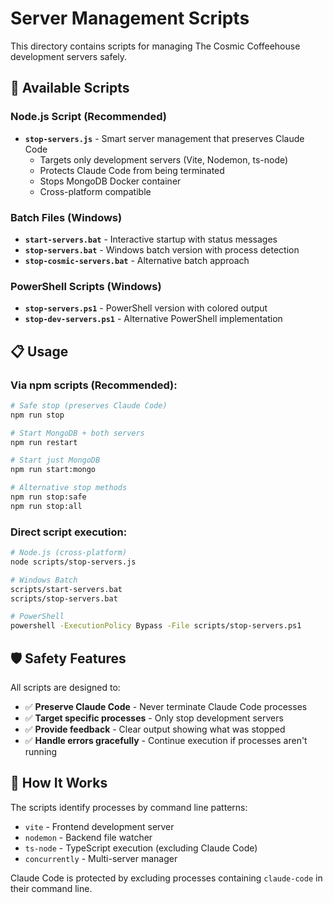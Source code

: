 # Server Management Scripts

This directory contains scripts for managing The Cosmic Coffeehouse development servers safely.

## 🚀 Available Scripts

### Node.js Script (Recommended)
- **`stop-servers.js`** - Smart server management that preserves Claude Code
  - Targets only development servers (Vite, Nodemon, ts-node)
  - Protects Claude Code from being terminated
  - Stops MongoDB Docker container
  - Cross-platform compatible

### Batch Files (Windows)
- **`start-servers.bat`** - Interactive startup with status messages
- **`stop-servers.bat`** - Windows batch version with process detection
- **`stop-cosmic-servers.bat`** - Alternative batch approach

### PowerShell Scripts (Windows)
- **`stop-servers.ps1`** - PowerShell version with colored output
- **`stop-dev-servers.ps1`** - Alternative PowerShell implementation

## 📋 Usage

### Via npm scripts (Recommended):
```bash
# Safe stop (preserves Claude Code)
npm run stop

# Start MongoDB + both servers
npm run restart

# Start just MongoDB
npm run start:mongo

# Alternative stop methods
npm run stop:safe
npm run stop:all
```

### Direct script execution:
```bash
# Node.js (cross-platform)
node scripts/stop-servers.js

# Windows Batch
scripts/start-servers.bat
scripts/stop-servers.bat

# PowerShell
powershell -ExecutionPolicy Bypass -File scripts/stop-servers.ps1
```

## 🛡️ Safety Features

All scripts are designed to:
- ✅ **Preserve Claude Code** - Never terminate Claude Code processes
- ✅ **Target specific processes** - Only stop development servers
- ✅ **Provide feedback** - Clear output showing what was stopped
- ✅ **Handle errors gracefully** - Continue execution if processes aren't running

## 🔧 How It Works

The scripts identify processes by command line patterns:
- `vite` - Frontend development server
- `nodemon` - Backend file watcher
- `ts-node` - TypeScript execution (excluding Claude Code)
- `concurrently` - Multi-server manager

Claude Code is protected by excluding processes containing `claude-code` in their command line.